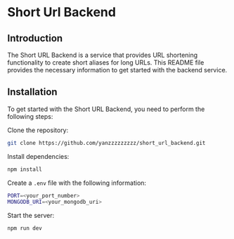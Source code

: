 # Short Url Backend

## Introduction

The Short URL Backend is a service that provides URL shortening functionality to create short aliases for long URLs. This README file provides the necessary information to get started with the backend service.

## Installation

To get started with the Short URL Backend, you need to perform the following steps:

Clone the repository:

```bash
git clone https://github.com/yanzzzzzzzzz/short_url_backend.git
```

Install dependencies:

```bash
npm install
```

Create a `.env` file with the following information:

```bash
PORT=<your_port_number>
MONGODB_URI=<your_mongodb_uri>
```

Start the server:

```bash
npm run dev
```
